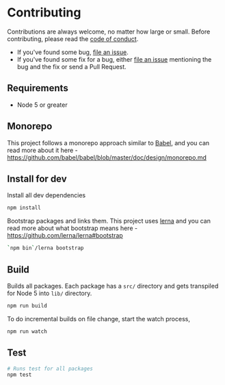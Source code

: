 # Contributing

Contributions are always welcome, no matter how large or small. Before contributing, please read the [code of conduct](CODE_OF_CONDUCT.md).

+ If you've found some bug, [file an issue](https://github.com/boopathi/babel-minify/issues/new).
+ If you've found some fix for a bug, either [file an issue](https://github.com/boopathi/babel-minify/issues/new) mentioning the bug and the fix or send a Pull Request.

## Requirements

+ Node 5 or greater

## Monorepo

This project follows a monorepo approach similar to [Babel](https://github.com/babel/babel), and you can read more about it here - https://github.com/babel/babel/blob/master/doc/design/monorepo.md

## Install for dev

Install all dev dependencies

```sh
npm install
```

Bootstrap packages and links them. This project uses [lerna](https://github.com/lerna/lerna) and you can read more about what bootstrap means here - https://github.com/lerna/lerna#bootstrap

```sh
`npm bin`/lerna bootstrap
```

## Build

Builds all packages. Each package has a `src/` directory and gets transpiled for Node 5 into `lib/` directory.

```sh
npm run build
```

To do incremental builds on file change, start the watch process,

```sh
npm run watch
```

## Test

```sh
# Runs test for all packages
npm test
```
